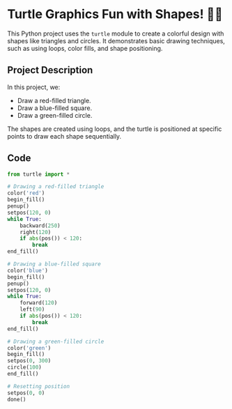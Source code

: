# Turtle Graphics Fun with Shapes! 🐢🎨

This Python project uses the `turtle` module to create a colorful design with shapes like triangles and circles. It demonstrates basic drawing techniques, such as using loops, color fills, and shape positioning.

## Project Description

In this project, we:
- Draw a red-filled triangle.
- Draw a blue-filled square.
- Draw a green-filled circle.
 
The shapes are created using loops, and the turtle is positioned at specific points to draw each shape sequentially.

## Code

```python
from turtle import *

# Drawing a red-filled triangle
color('red')
begin_fill()
penup()
setpos(120, 0)
while True:
    backward(250)
    right(120)
    if abs(pos()) < 120:
        break
end_fill()

# Drawing a blue-filled square
color('blue')
begin_fill()
penup()
setpos(120, 0)
while True:
    forward(120)
    left(90)
    if abs(pos()) < 120:
        break
end_fill()

# Drawing a green-filled circle
color('green')
begin_fill()
setpos(0, 300)
circle(100)
end_fill()

# Resetting position
setpos(0, 0)
done()
